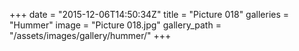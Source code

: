 +++
date = "2015-12-06T14:50:34Z"
title = "Picture 018"
galleries = "Hummer"
image = "Picture 018.jpg"
gallery_path = "/assets/images/gallery/hummer/"
+++
